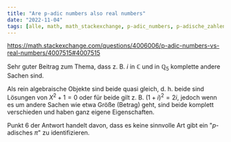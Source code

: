 ```yaml
---
title: "Are p-adic numbers also real numbers"
date: "2022-11-04"
tags: [alle, math, math_stackexchange, p-adic_numbers, p-adische_zahlen, reelle_zahlen, real_numbers, difference, unterschied, komplexe_zahlen, complex_numbers, roots, körpererweiterung, field, körper, algebra, embedding, einbettung, pi]
---
```


https://math.stackexchange.com/questions/4006006/p-adic-numbers-vs-real-numbers/4007515#4007515

Sehr guter Beitrag zum Thema, dass z. B. $i$ in $\mathbb{C}$ und in $\mathbb{Q}_{5}$ komplette andere Sachen sind. 

Als rein algebraische Objekte sind beide quasi gleich, d. h. beide sind Lösungen von $X^2+1=0$ oder für beide gilt z. B. $(1+i)^2=2i$, jedoch wenn es um andere Sachen wie etwa Größe (Betrag) geht, sind beide komplett verschieden und haben ganz eigene Eigenschaften. 

Punkt 6 der Antwort handelt davon, dass es keine sinnvolle Art gibt ein "$p$-adisches $\pi$" zu identifizieren.